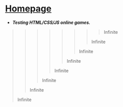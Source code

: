 

# **[Homepage](https://SakurajimaMai02.github.io)**

- ***Testing HTML/CSS/JS online games.***

>>>>>>>>Infinite
>>>>>>>
>>>>>>>
>>>>>>>Infinite
>>>>>>
>>>>>>
>>>>>>Infinite
>>>>>
>>>>>
>>>>>Infinite
>>>>
>>>>
>>>>Infinite
>>>
>>>
>>>Infinite
>>
>>
>>Infinite
>
>
>Infinite
